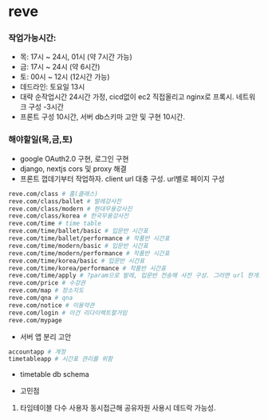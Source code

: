 # reve

### 작업가능시간:
- 목: 17시 ~ 24시, 01시 (약 7시간 가능) 
- 금: 17시 ~ 24시 (약 6시간)
- 토: 00시 ~ 12시 (12시간 가능)
- 데드라인: 토요일 13시
- 대략 순작업시간 24시간 가정, cicd없이 ec2 직접올리고 nginx로 프록시. 네트워크 구성 -3시간
- 프론트 구성 10시간, 서버 db스키마 고안 및 구현 10시간.  
### 해야할일(목,금,토)
- google OAuth2.0 구현, 로그인 구현
- django, nextjs cors 및 proxy 해결
- 프론트 껍데기부터 작업하자. client url 대충 구성. url별로 페이지 구성
```bash
reve.com/class # 홈(클래스)
reve.com/class/ballet # 발레강사진
reve.com/class/modern # 현대무용강사진
reve.com/class/korea # 한국무용강사진
reve.com/time # time table
reve.com/time/ballet/basic # 입문반 시간표
reve.com/time/ballet/performance # 작품반 시간표
reve.com/time/modern/basic # 입문반 시간표
reve.com/time/modern/performance # 작품반 시간표
reve.com/time/korea/basic # 입문반 시간표
reve.com/time/korea/performance # 작품반 시간표
reve.com/time/apply # ?param으로 발레, 입문반 전송해 사전 구성. 그러면 url 한개로 축소가능
reve.com/price # 수강권
reve.com/map # 장소지도
reve.com/qna # qna
reve.com/notice # 이용약관
reve.com/login # 이건 리다이렉트할거임
reve.com/mypage
```

- 서버 앱 분리 고안
```bash
accountapp # 계정
timetableapp # 시간표 관리를 위함
```

- timetable db schema

- 고민점
1. 타임테이블 다수 사용자 동시접근해 공유자원 사용시 데드락 가능성.


